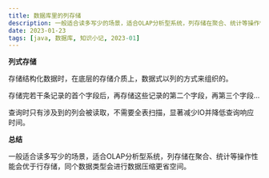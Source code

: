 ```yaml
---
title: 数据库里的列存储
description: 一般适合读多写少的场景，适合OLAP分析型系统，列存储在聚合、统计等操作性能会优于行存储，同个数据类型会进行数据压缩更省空间。
date: 2023-01-23
tags: [java, 数据库, 知识小记, 2023-01]
---
```


**列式存储**

存储结构化数据时，在底层的存储介质上，数据式以列的方式来组织的。

存储完若干条记录的首个字段后，再存储这些记录的第二个字段，再第三个字段...

查询时只有涉及到的列会被读取，不需要全表扫描，显著减少IO并降低查询响应时间。

**总结**

一般适合读多写少的场景，适合OLAP分析型系统，列存储在聚合、统计等操作性能会优于行存储，同个数据类型会进行数据压缩更省空间。
